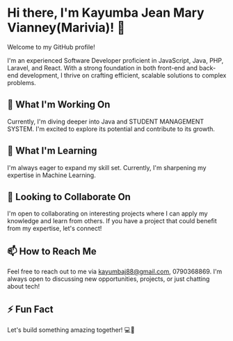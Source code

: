 # Hi there, I'm Kayumba Jean Mary Vianney(Marivia)! 👋

Welcome to my GitHub profile!

I'm an experienced Software Developer proficient in JavaScript, Java, PHP, Laravel, and React. With a strong foundation in both front-end and back-end development, I thrive on crafting efficient, scalable solutions to complex problems.

## 🔭 What I'm Working On
Currently, I'm diving deeper into Java and STUDENT MANAGEMENT SYSTEM. I'm excited to explore its potential and contribute to its growth.

## 🌱 What I'm Learning
I'm always eager to expand my skill set. Currently, I'm sharpening my expertise in Machine Learning.

## 💼 Looking to Collaborate On
I'm open to collaborating on interesting projects where I can apply my knowledge and learn from others. If you have a project that could benefit from my expertise, let's connect!

## 📫 How to Reach Me
Feel free to reach out to me via kayumbaj88@gmail.com, 0790368869. I'm always open to discussing new opportunities, projects, or just chatting about tech!

## ⚡ Fun Fact
Let's build something amazing together! 💻🚀
